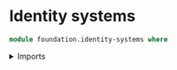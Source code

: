 # Identity systems

```agda
module foundation.identity-systems where
```

<details><summary>Imports</summary>

```agda
open import foundation-core.identity-systems public
```

</details>
